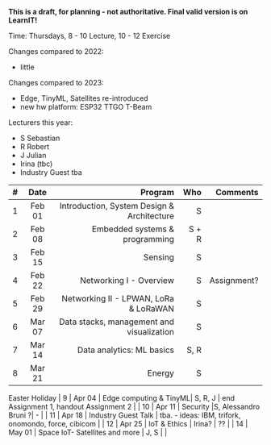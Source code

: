 __This is a draft, for planning - not authoritative. Final valid version is on LearnIT!__

Time: Thursdays, 8 - 10 Lecture, 10 - 12 Exercise

Changes compared to 2022:
  - little

Changes compared to 2023:
  - Edge, TinyML, Satellites re-introduced
  - new hw platform: ESP32 TTGO T-Beam
  
  Lecturers this year:
  - S Sebastian
  - R Robert
  - J Julian
  - Irina (tbc)
  - Industry Guest tba


| #        | Date           | Program  | Who  | Comments  |
| ------------- |:-------------:| -----:|-----:|-----:|
| 1     | Feb 01 | Introduction, System Design & Architecture | S |   |
| 2     | Feb 08     |  Embedded systems & programming  | S + R |   |
| 3     | Feb 15    |  Sensing |S| |S | |
| 4    | Feb 22    |   Networking I - Overview|  S  | Assignment? |
| 5    | Feb 29     |  Networking II - LPWAN, LoRa & LoRaWAN |S | |
| 6     | Mar 07    | Data stacks, management and visualization |S |  |
| 7    | Mar 14    |    Data analytics: ML basics  | S, R |  |
| 8     | Mar 21     |  Energy |S |  |
Easter Holiday
| 9     | Apr 04  |   Edge computing & TinyML| S, R, J | end Assignment 1, handout Assignment 2 |
| 10    | Apr 11   |   Security |S, Alessandro Bruni ?| - |
| 11     | Apr 18     |   Industry Guest Talk | tba. - ideas: IBM, trifork, onomondo, force, cibicom   |
| 12   | Apr 25      | IoT & Ethics | Irina?    | ?? |
| 14   | May 01  |    Space IoT- Satellites and more | J, S | |




